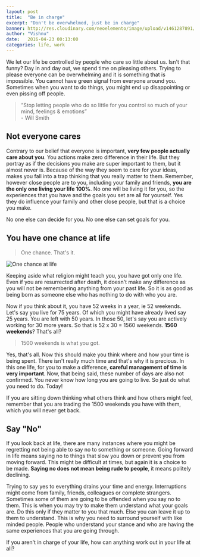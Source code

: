 ```yaml
---
layout: post
title:  "Be in charge"
excerpt: "Don't be overwhelmed, just be in charge"
banner: http://res.cloudinary.com/neoelemento/image/upload/v1461287891/Be_in_charge_dl1pfw.jpg
author: "Vishnu"
date:   2016-04-23 00:13:00
categories: life, work
---
```


We let our life be controlled by people who care so little about us. Isn't that funny? Day in and day out, we spend time on pleasing others. Trying to please everyone can be overwhelming and it is something that is impossible. You cannot have  green signal from everyone around you. Sometimes when you want to do things, you might end up disappointing or even pissing off people.

>“Stop letting people who do so little for you control so much of your mind, feelings & emotions”
<br >- Will Smith

## Not everyone cares
Contrary to our belief that everyone is important, **very few people actually care about you**. You actions make zero difference in their life. But they portray as if the decisions you make are super important to them, but it almost never is. Because of the way they seem to care for your ideas, makes you fall into a trap thinking that you really matter to them. Remember, however close people are to you, including your family and friends, **you are the only one living your life 100%**. No one will be living it for you, so the experiences that you have and the goals you set are all for yourself. Yes they do influence your family and other close people, but that is a choice you make.

No one else can decide for you. No one else can set goals for you.

## You have one chance at life

> One chance. That's it.

![One chance at life](http://res.cloudinary.com/neoelemento/image/upload/v1461375760/one_chance_at_life_hq3qjf.jpg)

Keeping aside what religion might teach you, you have got only one life. Even if you are resurrected after death, it doesn't make any difference as you will not be remembering anything from your past life. So it is as good as being born as someone else who has nothing to do with who you are.

Now if you think about it, you have 52 weeks in a year, ie 52 weekends. Let's say you live for 75 years. Of which you might have already lived say 25 years. You are left with 50 years. In those 50, let's say you are actively working for 30 more years. So that is 52 x 30 = 1560 weekends. **1560 weekends**? That's all? 

> 1500 weekends is what you got.

Yes, that's all. Now this should make you think where and how your time is being spent. There isn't really much time and that's why it is precious. In this one life, for you to make a difference, **careful management of time is very important**. Now, that being said, these number of days are also not confirmed. You never know how long you are going to live. So just do what you need to do. Today!

If you are sitting down thinking what others think and how others might feel, remember that you are trading the 1500 weekends you have with them, which you will never get back. 

## Say "No"
If you look back at life, there are many instances where you might be regretting not being able to say no to something or someone. Going forward in life means saying no to things that slow you down or prevent you from moving forward. This might be difficult at times, but again it is a choice to be made. **Saying no does not mean being rude to people**, it means politely declining.

Trying to say yes to everything drains your time and energy. Interruptions might come from family, friends, colleagues or complete strangers. Sometimes some of them are going to be offended when you say no to them. This is when you may try to make them understand what your goals are. Do this only if they matter to you that much. Else you can leave it up to them to understand. This is why you need to surround yourself with like minded people. People who understand your stance and who are having the same experiences that you are going through.

If you aren't in charge of your life, how can anything work out in your life at all?